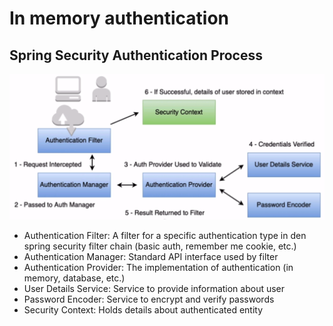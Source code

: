 # In memory authentication

## Spring Security Authentication Process

![Spring Security Authentication Process](images/spring-security-authentication-process.png "Spring Security Authentication Process")

- Authentication Filter: A filter for a specific authentication type in den spring security filter chain (basic auth, remember me cookie, etc.)
- Authentication Manager: Standard API interface used by filter
- Authentication Provider: The implementation of authentication (in memory, database, etc.)
- User Details Service: Service to provide information about user
- Password Encoder: Service to encrypt and verify passwords
- Security Context: Holds details about authenticated entity
